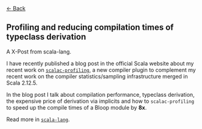 <!--*-markdown-*-->
<html xmlns="http://www.w3.org/1999/xhtml">
<head>
<meta http-equiv="Content-Type" content="text/html; charset=UTF-8">
<meta http-equiv="X-UA-Compatible" content="IE=edge,chrome=1">
<meta name="author" content="Jorge Vicente Cantero">

<!-- Change this whenever a new blog post is done -->
<meta property="og:title" content="Profiling and reducing compilation times" />
<meta property="og:description" content= "A tour on profiling compile times with `scalac-profiling` to understand and reduce the cost of automatic typeclass derivation." />
<meta property="og:type" content="article" />
<meta property="og:url" content="https://jvican.github.io/" />

<meta name="twitter:card" content="summary"/>
<meta name="twitter:title" content="jvican"/>
<meta name="twitter:description" content=""/>
<meta name="twitter:site" content="@https://www.twitter.com/jvican"/>

<link rel="stylesheet" href="../css/monosocialiconsfont.css">
<link rel="shortcut icon" href="../images/favicon.ico">
<link rel="stylesheet" type="text/css" media="all" href="../css/styles.css">
<link rel="stylesheet" type="text/css" media="all" href="../css/syntax-highlighting.css">
<link rel="stylesheet" type="text/css" media="all" href="../css/et-book.css">
<link href="//cloud.typenetwork.com/projects/3124/fontface.css/" rel="stylesheet" type="text/css">

<title>
Profiling and reducing compile times of typeclass derivation
</title>
</head>
<body>
<div id="top-stripe"></div>
<div> <!-- required as a simple wrapper for position:absolute to work -->
<div class="home-arrow">
<a href="../index.html">
<span>←</span>
Back
</a>
</div>
</div>
<div id="content">
<div id="doc">
<div class="hanging-topic" hyphens="none">
<h2 class="topic">
Profiling and reducing compilation times of typeclass derivation
</h3>
<p hyphens="none"> A X-Post from scala-lang. </p>
</div>

I have recently published a blog post in the official Scala website about my
recent work on [`scalac-profiling`][scalac-profiling], a new compiler plugin
to complement my recent work on the compiler statistics/sampling
infrastructure merged in Scala 2.12.5.

In the blog post I talk about compilation performance, typeclass derivation,
the expensive price of derivation via implicits and how to `scalac-profiling`
to speed up the compile times of a Bloop module by **8x**.

<div class="omission"></div>

Read more in [`scala-lang`](https://www.scala-lang.org/blog/2018/06/04/scalac-profiling.html).


[scalac-profiling]: https://github.com/scalacenter/scalac-profiling